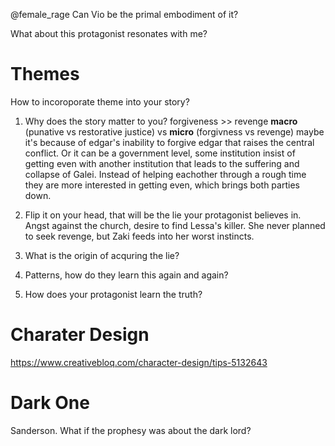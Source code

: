 @female_rage Can Vio be the primal embodiment of it? 

What about this protagonist resonates with me?


# Themes
How to incoroporate theme into your story?

1. Why does the story matter to you?
forgiveness >> revenge
**macro** (punative vs restorative justice) vs **micro** (forgivness vs revenge)
maybe it's because of edgar's inability to forgive edgar that raises the central conflict. Or it can be a government level, some institution insist of getting even with another institution that leads to the suffering and collapse of Galei. Instead of helping eachother through a rough time they are more interested in getting even, which brings both parties down.

2. Flip it on your head, that will be the lie your protagonist believes in.
Angst against the church, desire to find Lessa's killer.
She never planned to seek revenge, but Zaki feeds into her worst instincts.  

3. What is the origin of acquring the lie?

4. Patterns, how do they learn this again and again?

5. How does your protagonist learn the truth?

# Charater Design
https://www.creativebloq.com/character-design/tips-5132643

# Dark One
Sanderson. What if the prophesy was about the dark lord? 